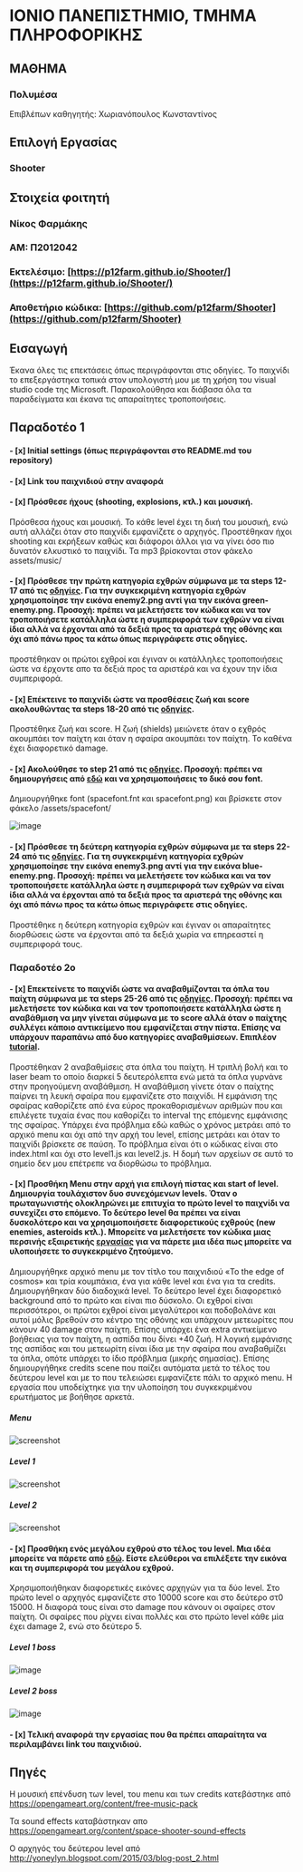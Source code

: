 # ΙΟΝΙΟ ΠΑΝΕΠΙΣΤΗΜΙΟ, ΤΜΗΜΑ ΠΛΗΡΟΦΟΡΙΚΗΣ 

## ΜΑΘΗΜΑ
### Πολυμέσα  
Επιβλέπων καθηγητής: Χωριανόπουλος Κωνσταντίνος  

## Επιλογή Εργασίας   
### Shooter

## Στοιχεία φοιτητή  
### Νίκος Φαρμάκης
### ΑΜ: Π2012042

### Εκτελέσιμο: [https://p12farm.github.io/Shooter/](https://p12farm.github.io/Shooter/)
### Αποθετήριο κώδικα: [https://github.com/p12farm/Shooter](https://github.com/p12farm/Shooter)

## Εισαγωγή  
Έκανα όλες τις επεκτάσεις όπως περιγράφονται στις οδηγίες. Το παιχνίδι το επεξεργάστηκα τοπικά στον υπολογιστή μου με τη χρήση του visual studio code της Microsoft. Παρακολούθησα και διάβασα όλα τα παραδείγματα και έκανα τις απαραίτητες τροποποιήσεις.

## Παραδοτέο 1
#### - [x] Initial settings (όπως περιγράφονται στο README.md του repository)
#### - [x] Link του παιχνιδιού στην αναφορά
#### - [x] Πρόσθεσε ήχους (shooting, explosions, κτλ.) και μουσική.
Πρόσθεσα ήχους και μουσική. Το κάθε level έχει τη δική του μουσική, ενώ αυτή αλλάζει όταν στο παιχνίδι εμφανίζετε ο αρχηγός. Προστέθηκαν ήχοι shooting και εκρήξεων καθώς και διάφοροι άλλοι για να γίνει όσο πιο δυνατόν ελκυστικό το παιχνίδι. Τα mp3 βρίσκονται στον φάκελο assets/music/ 

#### - [x] Πρόσθεσε την πρώτη κατηγορία εχθρών σύμφωνα με τα steps 12-17 από τις [οδηγίες](http://codeperfectionist.com/articles/phaser-js-tutorial-building-a-polished-space-shooter-game-part-3/). Για την συγκεκριμένη κατηγορία εχθρών χρησιμοποίησε την εικόνα enemy2.png αντί για την εικόνα green-enemy.png. Προσοχή: πρέπει να μελετήσετε τον κώδικα και να τον τροποποιήσετε κατάλληλα ώστε η συμπεριφορά των εχθρών να είναι ίδια αλλά να έρχονται από τα δεξιά προς τα αριστερά της οθόνης και όχι από πάνω προς τα κάτω όπως περιγράφετε στις οδηγίες.
προστέθηκαν οι πρώτοι εχθροί και έγιναν οι κατάλληλες τροποποιήσεις ώστε να έρχοντε απο τα δεξιά προς τα αριστέρά και να έχουν την ίδια συμπεριφορά.


#### - [x] Επέκτεινε το παιχνίδι ώστε να προσθέσεις ζωή και score ακολουθώντας τα steps 18-20 από τις [οδηγίες](http://codeperfectionist.com/articles/phaser-js-tutorial-building-a-polished-space-shooter-game-part-4/).
Προστέθηκε ζωή και score. H ζωή (shields) μειώνετε όταν ο εχθρός ακουμπάει τον παίχτη και όταν η σφαίρα ακουμπάει τον παίχτη. Το καθένα έχει διαφορετικό damage.

#### - [x] Ακολούθησε το step 21 από τις [οδηγίες](http://codeperfectionist.com/articles/phaser-js-tutorial-building-a-polished-space-shooter-game-part-4/). Προσοχή: πρέπει να δημιουργήσεις από [εδώ](http://kvazars.com/littera/) και να χρησιμοποιήσεις το δικό σου font.
Δημιουργήθηκε font (spacefont.fnt και spacefont.png) και βρίσκετε στον φάκελο /assets/spacefont/ 


![image](spacefont.png)


#### - [x] Πρόσθεσε τη δεύτερη κατηγορία εχθρών σύμφωνα με τα steps 22-24 από τις [οδηγίες](http://codeperfectionist.com/articles/phaser-js-tutorial-building-a-polished-space-shooter-game-part-4/). Για τη συγκεκριμένη κατηγορία εχθρών χρησιμοποίησε την εικόνα enemy3.png αντί για την εικόνα blue-enemy.png. Προσοχή: πρέπει να μελετήσετε τον κώδικα και να τον τροποποιήσετε κατάλληλα ώστε η συμπεριφορά των εχθρών να είναι ίδια αλλά να έρχονται από τα δεξιά προς τα αριστερά της οθόνης και όχι από πάνω προς τα κάτω όπως περιγράφετε στις οδηγίες.
Προστέθηκε η δεύτερη κατηγορία εχθρών και έγιναν οι απαραίτητες διορθώσεις ώστε να έρχονται από τα δεξιά χωρία να επηρεαστεί η συμπεριφορά τους.

### Παραδοτέο 2ο
#### - [x] Επεκτείνετε το παιχνίδι ώστε να αναβαθμίζονται τα όπλα του παίχτη σύμφωνα με τα steps 25-26 από τις [οδηγίες](http://codeperfectionist.com/articles/phaser-js-tutorial-building-a-polished-space-shooter-game-part-4/). Προσοχή: πρέπει να μελετήσετε τον κώδικα και να τον τροποποιήσετε κατάλληλα ώστε η αναβάθμιση να μην γίνεται σύμφωνα με το score αλλά όταν ο παίχτης συλλέγει κάποιο αντικείμενο που εμφανίζεται στην πίστα. Επίσης να υπάρχουν παραπάνω από δυο κατηγορίες αναβαθμίσεων. Επιπλέον [tutorial](http://phaser.io/tutorials/coding-tips-007).
Προστέθηκαν 2 αναβαθμίσεις στα όπλα του παίχτη. Η τριπλή βολή και το laser beam το οποίο διαρκεί 5 δευτερόλεπτα ενώ μετά τα όπλα γυρνάνε στην προηγούμενη αναβάθμιση.  Η αναβάθμιση γίνετε όταν ο παίχτης παίρνει τη λευκή σφαίρα που εμφανίζετε στο παιχνίδι. Η εμφάνιση της σφαίρας καθορίζετε από  ένα εύρος προκαθορισμένων αριθμών που και επιλέγετε τυχαία ένας που καθορίζει το interval της επόμενης εμφάνισης της σφαίρας. Υπάρχει ένα πρόβλημα εδώ καθώς ο χρόνος μετράει από το αρχικό menu και όχι από την αρχή του level, επίσης μετράει και όταν το παιχνίδι βρίσκετε σε παύση. Το πρόβλημα είναι ότι ο κώδικας είναι στο index.html και όχι στο level1.js και level2.js. H δομή των αρχείων σε αυτό το σημείο δεν μου επέτρεπε να διορθώσω το πρόβλημα.  

#### - [x] Προσθήκη Μenu στην αρχή για επιλογή πίστας και start of level. Δημιουργία τουλάχιστον δυο συνεχόμενων levels. Όταν ο πρωταγωνιστής ολοκληρώνει με επιτυχία το πρώτο level το παιχνίδι να συνεχίζει στο επόμενο. Το δεύτερο level θα πρέπει να είναι δυσκολότερο και να χρησιμοποιήσετε διαφορετικούς εχθρούς (new enemies, asteroids κτλ.). Μπορείτε να μελετήσετε τον κώδικα μιας περσινής εξαιρετικής [εργασίας](https://github.com/aMimikyu/Super-Mario) για να πάρετε μια ιδέα πως μπορείτε να υλοποιήσετε το συγκεκριμένο ζητούμενο.
Δημιουργήθηκε αρχικό menu με τον τίτλο του παιχνιδιού «To the edge of cosmos» και τρία κουμπάκια, ένα για κάθε level και ένα για τα credits. Δημιουργήθηκαν δύο διαδοχικά level. Το δεύτερο level έχει διαφορετικό background από το πρώτο και είναι πιο δύσκολο. Οι εχθροί είναι περισσότεροι, οι πρώτοι εχθροί είναι μεγαλύτεροι και ποδοβολάνε και αυτοί μόλις βρεθούν στο κέντρο της οθόνης και υπάρχουν μετεωρίτες που κάνουν 40 damage στον παίχτη. Επίσης υπάρχει ένα extra αντικείμενο βοήθειας για τον παίχτη, η ασπίδα που δίνει +40 ζωή. Η λογική εμφάνισης της ασπίδας και του μετεωρίτη είναι ίδια με την σφαίρα που αναβαθμίζει τα όπλα, οπότε υπάρχει το ίδιο πρόβλημα (μικρής σημασίας). Επίσης δημιουργήθηκε credits scene που παίζει αυτόματα μετά το τέλος του δεύτερου level και με το που τελειώσει εμφανίζετε πάλι το αρχικό menu.  Η εργασία που υποδείχτηκε για την υλοποίηση του συγκεκριμένου ερωτήματος με βοήθησε αρκετά.


##### Menu

![screenshot](menu.jpg)

##### Level 1

![screenshot](level1.jpg)

##### Level 2

![screenshot](level2.jpg)

#### - [x] Προσθήκη ενός μεγάλου εχθρού στο τέλος του level. Μια ιδέα μπορείτε να πάρετε από [εδώ](http://codeperfectionist.com/articles/phaser-js-tutorial-building-a-polished-space-shooter-game-part-5/). Είστε ελεύθεροι να επιλέξετε την εικόνα και τη συμπεριφορά του μεγάλου εχθρού.
Χρησιμοποιήθηκαν διαφορετικές εικόνες αρχηγών για τα δύο level. Στο πρώτο level ο αρχηγός εμφανίζετε στο 10000 score και στο δεύτερο στ0 15000. Η διαφορά τους είναι στο damage που κάνουν οι σφαίρες στον παίχτη. Οι σφαίρες που ρίχνει είναι πολλές και στο πρώτο level κάθε μία έχει damage 2, ενώ στο δεύτερο 5.

##### Level 1 boss

![image](boss.png)

##### Level 2 boss

![image](boss2.png)


#### - [x] Τελική αναφορά την εργασίας που θα πρέπει απαραίτητα να περιλαμβάνει link του παιχνιδιού.

## Πηγές
Η μουσική επένδυση των level, του menu και των credits κατεβάστηκε από https://opengameart.org/content/free-music-pack

Τα sound effects καταβάστηκαν απο https://opengameart.org/content/space-shooter-sound-effects

Ο αρχηγός του δεύτερου level από http://yoneylyn.blogspot.com/2015/03/blog-post_2.html
